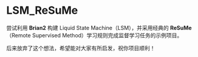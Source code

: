 # LSM_ReSuMe

尝试利用 **Brian2** 构建 Liquid State Machine（LSM），并采用经典的 **ReSuMe**（Remote Supervised Method）学习规则完成监督学习任务的示例项目。  

后来放弃了这个想法，希望能对大家有所启发，祝你项目顺利！
